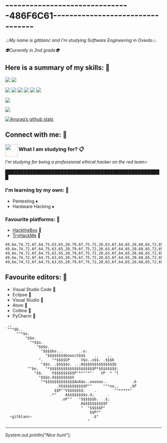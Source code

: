 # -------------------------------486F6C61---------------------------------

_♨My name is gitblanc and I'm studying Software Engineering in Oviedo♨_ 

_👽Currently in 2nd grade👽_

## Here is a summary of my skills: 👻

![](https://img.shields.io/badge/♡-Math-informational?style=flat&logo=math&color=E01517)
![](https://img.shields.io/badge/♡-Physics-informational?style=flat&logo=physics&color=DED123)

![](https://img.shields.io/badge/Code-Java-informational?style=flat&logo=java&color=B18904)
![](https://img.shields.io/badge/Code-Python-informational?style=flat&logo=python&color=3ADF00)
![](https://img.shields.io/badge/Code-Markdown-informational?style=flat&logo=markdown&color=000000)
![](https://img.shields.io/badge/Code-C-informational?style=flat&logo=c&color=A847EA)
![](https://img.shields.io/badge/Code-C++-informational?style=flat&logo=c++&color=3879C9)
![](https://img.shields.io/badge/Code-Shell-informational?style=flat&logo=shell&color=1D1D1D)

![](https://img.shields.io/badge/Tools-Git-informational?style=flat&logo=git&color=F85A05)

![](https://img.shields.io/badge/OS-Kali-informational?style=flat&logo=kali&color=0A0EF8)

[![Anurag’s github stats](https://github-readme-stats.vercel.app/api?username=gitblanc)](https://github.com/gitblanc)

## Connect with me: 🤝


<a href="https://twitter.com/gitblanc"><img align="left" src="http://1000logos.net/wp-content/uploads/2017/06/Twitter-Logo.png" width="40px"/></a>


### What I am studying for? 📋

_I'm studying for being a professional ethical hacker on the red team💀_

███████████████████████████████████████████████████

### I'm learning by my own: 🔧

* Pentesting ♦
* Hardware Hacking ♦

### Favourite platforms: 💎
* [HacktheBox](https://www.hackthebox.com) 📀 
* [TryHackMe](https://tryhackme.com) 📀

```
49,6e,74,72,6f,64,75,63,65,20,79,6f,75,72,20,63,6f,64,65,20,68,65,72,65
49,6e,74,72,6f,64,75,63,65,20,79,6f,75,72,20,63,6f,64,65,20,68,65,72,65
49,6e,74,72,6f,64,75,63,65,20,79,6f,75,72,20,63,6f,64,65,20,68,65,72,65
49,6e,74,72,6f,64,75,63,65,20,79,6f,75,72,20,63,6f,64,65,20,68,65,72,65
49,6e,74,72,6f,64,75,63,65,20,79,6f,75,72,20,63,6f,64,65,20,68,65,72,65
```

## Favourite editors: 🎱

* Visual Studio Code 🧩
* Eclipse 🧩
* Visual Studio 🧩
* Atom 🧩
* Cotline 🧩
* PyCharm 🧩

```
 ,,
`""*$b..
     ""*$o.
         "$$o.
           "*$$o.
              "$$$o.
                "$$$$bo...       ..o:
                  "$$$$$$$$booocS$$$    ..    ,.
               ".    "*$$$$SP     V$o..o$$. .$$$b
                "$$o. .$$$$$o. ...A$$$$$$$$$$$$$$b
          ""bo.   "*$$$$$$$$$$$$$$$$$$$$P*$$$$$$$$:
             "$$.    V$$$$$$$$$P"**""*"'   VP  * "l
               "$$$o.4$$$$$$$$X
                "*$$$$$$$$$$$$$AoA$o..oooooo..           .b
                       .X$$$$$$$$$$$P""     ""*oo,,     ,$P
                      $$P""V$$$$$$$:    .        ""*****"
                    .*"    A$$$$$$$$o.4;      .
                         .oP""   "$$$$$$b.  .$;
                                  A$$$$$$$$$$P
                                  "  "$$$$$P"
                                      $$P*"
  ~gitblanc~                           .$"
                                     "
```

---
_System.out.println("Nice hunt");_ 
